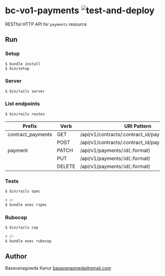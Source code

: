# bc-vo1-payments ![test-and-deploy](https://github.com/gowda/bc-vo1-payments/workflows/test-and-deploy/badge.svg)


RESTful HTTP API for `payments` resource

## Run
### Setup
```bash
$ bundle install
$ bin/setup
```

### Server
```bash
$ bin/rails server
```

### List endpoints
```bash
$ bin/rails routes
```
|Prefix|Verb|URI Pattern|Controller#Action|
|---|---|---|---|
|contract_payments|GET|/api/v1/contracts/:contract_id/payments(.:format)|payments#index|
||POST|/api/v1/contracts/:contract_id/payments(.:format)|payments#create|
|payment|PATCH|/api/v1/payments/:id(.:format)|payments#update|
||PUT|/api/v1/payments/:id(.:format)|payments#update
||DELETE|/api/v1/payments/:id(.:format)|payments#destroy|

### Tests
```bash
$ bin/rails spec

# Or
$ bundle exec rspec
```

### Rubocop
```bash
$ bin/rails cop

# Or
$ bundle exec rubocop
```

## Author
Basavanagowda Kanur <basavanagowda@gmail.com>
